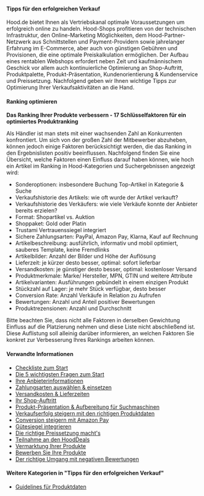   

#### Tipps für den erfolgreichen Verkauf

Hood.de bietet Ihnen als Vertriebskanal optimale Voraussetzungen um erfolgreich online zu handeln. Hood-Shops profitieren von der technischen Infrastruktur, den Online-Marketing Möglichkeiten, dem Hood-Partner-Netzwerk aus Schnittstellen und Payment-Providern sowie jahrelanger Erfahrung im E-Commerce, aber auch von günstigen Gebühren und Provisionen, die eine optimale Preiskalkulation ermöglichen. Der Aufbau eines rentablen Webshops erfordert neben Zeit und kaufmännischem Geschick vor allem auch kontinuierliche Optimierung an Shop-Auftritt, Produktpalette, Produkt-Präsentation, Kundenorientierung & Kundenservice und Preissetzung. Nachfolgend geben wir Ihnen wichtige Tipps zur Optimierung Ihrer Verkaufsaktivitäten an die Hand.

#### Ranking optimieren

**Das Ranking Ihrer Produkte verbessern - 17 Schlüsselfaktoren für ein optimiertes Produktranking**  
  
Als Händler ist man stets mit einer wachsenden Zahl an Konkurrenten konfrontiert. Um sich von der großen Zahl der Mitbewerber abzuheben, können jedoch einige Faktoren berücksichtigt werden, die das Ranking in den Ergebnislisten positiv beeinflussen. Nachfolgend finden Sie eine Übersicht, welche Faktoren einen Einfluss darauf haben können, wie hoch ein Artikel im Ranking in Hood-Kategorien und Suchergebnissen angezeigt wird:  
  

* Sonderoptionen: insbesondere Buchung Top-Artikel in Kategorie & Suche
* Verkaufshistorie des Artikels: wie oft wurde der Artikel verkauft?
* Verkaufshistorie des Verkäufers: wie viele Verkäufe konnte der Anbieter bereits erzielen?
* Format: Shopartikel vs. Auktion
* Shoppaket: Gold oder Platin
* Trustami Vertrauenssiegel integriert
* Sichere Zahlungsarten: PayPal, Amazon Pay, Klarna, Kauf auf Rechnung
* Artikelbeschreibung: ausführlich, informativ und mobil optimiert, sauberes Template, keine Fremdlinks
* Artikelbilder: Anzahl der Bilder und Höhe der Auflösung
* Lieferzeit: je kürzer desto besser, optimal: sofort lieferbar
* Versandkosten: je günstiger desto besser, optimal: kostenloser Versand
* Produktmerkmale: Marke/ Hersteller, MPN, GTIN und weitere Attribute
* Artikelvarianten: Ausführungen gebündelt in einem einzigen Produkt
* Stückzahl auf Lager: je mehr Stück verfügbar, desto besser
* Conversion Rate: Anzahl Verkäufe in Relation zu Aufrufen
* Bewertungen: Anzahl und Anteil positiver Bewertungen
* Produktrezensionen: Anzahl und Durchschnitt

Bitte beachten Sie, dass nicht alle Faktoren in derselben Gewichtung Einfluss auf die Platzierung nehmen und diese Liste nicht abschließend ist. Diese Auflistung soll alleinig darüber informieren, an welchen Faktoren Sie konkret zur Verbesserung Ihres Rankings arbeiten können.

#### Verwandte Informationen

* [Checkliste zum Start](https://www.hood.de/tips/1060/checkliste-zum-start.htm)
* [Die 5 wichtigsten Fragen zum Start](https://www.hood.de/tips/1536/die-5-wichtigsten-fragen-zum-start.htm)
* [Ihre Anbieterinformationen](https://www.hood.de/tips/1573/ihre-anbieterinformationen.htm)
* [Zahlungsarten auswählen & einsetzen](https://www.hood.de/tips/1538/zahlungsarten-auswaehlen-einsetzen.htm)
* [Versandkosten & Lieferzeiten](https://www.hood.de/tips/1537/versandkosten-lieferzeiten.htm)
* [Ihr Shop-Auftritt](https://www.hood.de/tips/1531/ihr-shop-auftritt.htm)
* [Produkt-Präsentation & Aufbereitung für Suchmaschinen](https://www.hood.de/tips/1532/produkt-praesentation-aufbereitung-fuer-suchmaschinen.htm)
* [Verkaufserfolg steigern mit den richtigen Produktdaten](https://www.hood.de/tips/1291/verkaufserfolg-steigern-mit-den-richtigen-produktdaten.htm)
* [Conversion steigern mit Amazon Pay](https://www.hood.de/tips/1527/conversion-steigern-mit-amazon-pay.htm)
* [Gütesiegel integrieren](https://www.hood.de/tips/1471/guetesiegel-integrieren.htm)
* [Die richtige Preissetzung macht's](https://www.hood.de/tips/1533/die-richtige-preissetzung-macht-s.htm)
* [Teilnahme an den HoodDeals](https://www.hood.de/tips/1553/teilnahme-an-den-hooddeals.htm)
* [Vermarktung Ihrer Produkte](https://www.hood.de/tips/1494/vermarktung-ihrer-produkte.htm)
* [Bewerben Sie Ihre Produkte](https://www.hood.de/tips/1491/bewerben-sie-ihre-produkte.htm)
* [Der richtige Umgang mit negativen Bewertungen](https://www.hood.de/tips/1517/der-richtige-umgang-mit-negativen-bewertungen.htm)

#### Weitere Kategorien in "Tipps für den erfolgreichen Verkauf"

* [Guidelines für Produktdaten](https://www.hood.de/beratung/385/guidelines-fuer-produktdaten.htm)